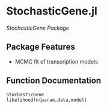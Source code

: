 # StochasticGene.jl
*StochasticGene Package*
## Package Features
- MCMC fit of transcription models
## Function Documentation
```@docs
StochasticGene
likelihoodfn(param,data,model)
```
